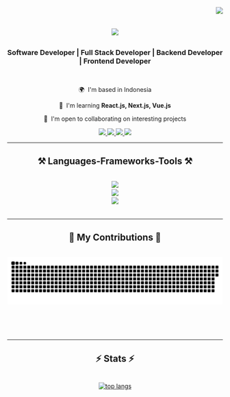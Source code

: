  <img align="right" src="https://visitor-badge.laobi.icu/badge?page_id=Reinawan07.Reinawan07" /> 

<h1 align="center">
    <img src="https://readme-typing-svg.herokuapp.com/?font=Righteous&size=35&center=true&vCenter=true&width=500&height=70&duration=4000&lines=Hi+There!+👋;+I'm+M+Aditya+Reinawan!;" />
</h1>

<h3 align="center">Software Developer | Full Stack Developer | Backend Developer | Frontend Developer</h3>

<br/>

<div align="center">
 
🌍  I'm based in Indonesia

🧠  I'm learning **React.js, Next.js, Vue.js**

🤝  I'm open to collaborating on interesting projects

 </div>
 
<div align="center"> 
  <a href="mailto:adityareinawan@gmail.com">
    <img src="https://img.shields.io/badge/Gmail-333333?style=for-the-badge&logo=gmail&logoColor=red" />
  </a>
  <a href="https://www.linkedin.com/in/muhammad-aditya-reinawan-426a88195/" target="_blank">
    <img src="https://img.shields.io/badge/LinkedIn-0077B5?style=for-the-badge&logo=linkedin&logoColor=white" target="_blank" />
  </a>
  <a href="https://www.instagram.com/reinawan07/" target="_blank">
    <img src="https://img.shields.io/badge/Instagram-E4405F?style=for-the-badge&logo=instagram&logoColor=white" target="_blank" />
  </a>
  <a href="https://reinawan.fun/" target="_blank">
     <img src="https://img.shields.io/badge/Portfolio-255E63?style=for-the-badge&logo=About.me&logoColor=white" /> <!-- sqlite, safari, google-chrome are other good icon options -->
  </a>
</div>

 <hr/>
 
<h2 align="center">⚒️ Languages-Frameworks-Tools ⚒️</h2>
<br/>
<div align="center">
    <img src="https://skillicons.dev/icons?i=javascript,typescript,vscode" /><br>
    <img src="https://skillicons.dev/icons?i=html,css,tailwind,vite,react,next,vue,figma" /><br>
    <img src="https://skillicons.dev/icons?i=nodejs,express,mongodb,mysql,postgres,supabase,jest,postman,aws,cloudflare" /><br>
</div>

<br/>
<hr/>

<div align="center">
  <h2>🐍 My Contributions 🐍</h2>
  <br>
  <img alt="snake eating my contributions" src="https://raw.githubusercontent.com/Reinawan07/Reinawan07/output/github-contribution-grid-snake.svg" />
  
  <br/><br/><br/>
</div>

<hr/>

<h2 align="center">⚡ Stats ⚡</h2>
<br>
<div align=center>
  <a href="https://github.com/Reinawan07" align="left"><img src="https://github-readme-stats.vercel.app/api/top-langs/?username=Reinawan07&hide=HTML&langs_count=8&layout=compact&theme=react&border_radius=10&size_weight=0.5&count_weight=0.5&exclude_repo=github-readme-stats" alt="top langs" />
</div>

<br/><br/>
